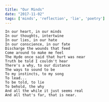 ```yaml
---
title: "Our Minds"
date: "2017-11-02"
tags: ['minds', 'reflection', 'lie', 'poetry']
---
```

    In our heart, in our minds
    In our thoughts, intertwine
    In our lies, in our hate
    In our conscience, in our fate
    Discharge the wounds that feed
    Come around to make me feel
    The Hyde once said that hurt was near
    Truth be told I couldn't hear
    There's a why, to our distance
    The ways to sound to be
    To my instincts, to my song
    To lead...
    To be told, to lie
    To behold, the why
    And all the while it just seems real
    And all that's far, that is near.
